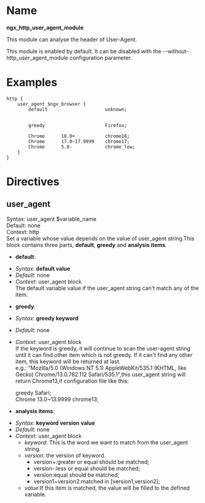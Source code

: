 # Name #

**ngx\_http\_user\_agent\_module**

This module can analyse the header of User-Agent.

This module is enabled by default. It can be disabled with the --without-http_user_agent_module configuration parameter.

# Examples #

	http {
		user_agent $ngx_browser {
			default                     unknown;


			greedy                      Firefox;

			Chrome      18.0+           chrome18;
			Chrome      17.0~17.9999    chrome17;
			Chrome      5.0-            chrome_low;
		}
	}

# Directives #

## user_agent ##

Syntax: user_agent $variable_name   
Default: none   
Context: http   
Set a variable whose value depends on the value of user_agent string.This block contains three parts, **default**, **greedy** and **analysis items**.

* **default**:         
 - *Syntax*: **default   value**           
 - *Default*: none           
 - *Context*: user_agent block  
 The default variable value if the user_agent string can't match any of the item.     

* **greedy**:   
 - *Syntax*: **greedy   keyword**   
 - *Default*: none  
 - *Context*: user_agent block  
 If the keyword is greedy, it will continue to scan the user-agent string until it can find other item which is not greedy. If it can't find any other item, this keyword will be returned at last.    
e.g.: "Mozilla/5.0 (Windows NT 5.1) AppleWebKit/535.1 (KHTML, like Gecko) Chrome/13.0.782.112 Safari/535.1",this user_agent string will return Chrome13,if configuration file like this:    

    greedy                  Safari;     
    Chrome  13.0~13.9999    chrome13;   

* **analysis items**:
 - *Syntax*: **keyword version value**
 - *Default*: none
 - *Context*: user_agent block
      - *keyword*: This is the word we want to match from the user_agent string.
      - *version*: the version of keyword.
         - version\+:greater or equal should be matched;
	     - version\-:less or equal should be matched;
	     - version:equal should be matched;
	     - version1~version2:matched in [version1,version2];
      - *value*:If this item is matched, the value will be filled to the defined variable.
